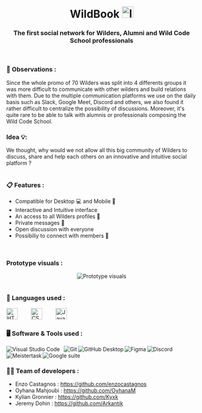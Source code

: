<!-- Header section -->
<h1 align="center">WildBook <img src="https://www.wildcodeschool.com/assets/favicons/apple-icon-180x180-479ed47639f53343656c5c53c0cb3a15cded90f33bbd1f23251a95e387434420.png" width="30px" height="30px" alt="logo"></h1>

<p align="center">
  <h3 align="center">The first social network for Wilders, Alumni and Wild Code School professionals</h3>
</p>
</br>


### 🔎 Observations : 

Since the whole promo of 70 Wilders was split into 4 differents groups it was more difficult to communicate with other wilders and build relations with them.
Due to the multiple communication platforms we use on the daily basis such as Slack, Google Meet, Discord and others, we also found it rather difficult to centralize the possibility of discussions.
Moreover, it's quite rare to be able to talk with alumnis or professionals composing the Wild Code School.

### Idea 💡: 

We thought, why would we not allow all this big community of Wilders to discuss, share and help each others on an innovative and intuitive social platform ?


#

### 📋 Features : 

- Compatible for Desktop 💻 and Mobile 📱
- Interactive and Intuitive interface
- An access to all Wilders profiles 👥
- Private messages 💬
- Open discussion with everyone 
- Possibiliy to connect with members 🔗

</br>

### Prototype visuals : 

<p align="center">
  <img src="https://i.postimg.cc/tCB3J86w/Prototype-Wild-Book.png" alt="Prototype visuals">
</p>

#

### 🧰 Languages used :
<p>
<img align="left" alt="HTML" width="30px" style="padding-right:2rem;" src="https://cdn.jsdelivr.net/gh/devicons/devicon/icons/html5/html5-original.svg"/>
<img align="left" alt="CSS" width="30px" style="padding-right:2rem;" src="https://cdn.jsdelivr.net/gh/devicons/devicon/icons/css3/css3-original.svg"/>      
<img align="left" alt="JavaScript" width="30px" style="padding-right:2rem;" src="https://cdn.jsdelivr.net/gh/devicons/devicon/icons/javascript/javascript-original.svg"/>
</p>

</br>
</br>

### 🖥️ Software & Tools used :
<p>
<img align="left" alt="Visual Studio Code" style="padding-right:0.5rem;" src="https://img.shields.io/badge/Visual%20Studio%20Code-0078d7.svg?logo=visual-studio-code&logoColor=white"/>
<img align="left" alt="Git" src="https://img.shields.io/badge/Git-F05033.svg?logo=git&logoColor=white"/>
<img align="left" alt="GitHub Desktop" src="https://img.shields.io/badge/GitHub%20Desktop-8034A9.svg?logo=github&logoColor=white"/>
<img align="left" alt="Figma" src="https://img.shields.io/badge/-Figma-F24E1E.svg?logo=figma&logoColor=white"/>
<img align="left" alt="Discord" src="https://img.shields.io/badge/-Discord-5865F2.svg?logo=discord&logoColor=white"/>
<img align="left" alt="Meistertask" src="https://img.shields.io/badge/-Meistertask-00aaff.svg?logo=meistertask&logoColor=white"/>
<img align="left" alt="Google suite" src="https://img.shields.io/badge/-Google Suite-yellow.svg?logo=meistertask&logoColor=white"/>
</p>

</br>

#

### 👨‍💻 Team of developers :

- Enzo Castagnos : https://github.com/enzocastagnos
- Oyhana Mahjoubi : https://github.com/OyhanaM
- Kylian Gronnier : https://github.com/Kyxk
- Jeremy Dohin : https://github.com/Arkantik
